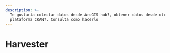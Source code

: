 ```yaml
---
description: >-
  Te gustaría colectar datos desde ArcGIS hub?, obtener datos desde otra
  plataforma CKAN?. Consulta como hacerlo
---
```


# Harvester

